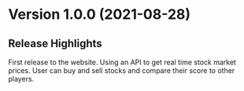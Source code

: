 # Version 1.0.0 (2021-08-28)
## **Release Highlights**
First release to the website. Using an API to get real time stock market prices.
User can buy and sell stocks and compare their score to other players.
